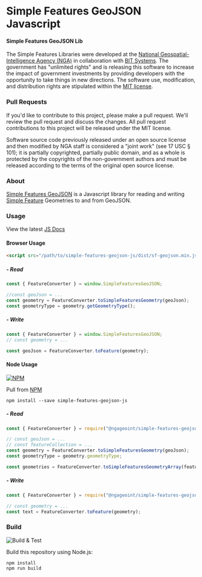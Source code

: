 # Simple Features GeoJSON Javascript

#### Simple Features GeoJSON Lib ####

The Simple Features Libraries were developed at the [National Geospatial-Intelligence Agency (NGA)](http://www.nga.mil/) in collaboration with [BIT Systems](https://www.caci.com/bit-systems/). The government has "unlimited rights" and is releasing this software to increase the impact of government investments by providing developers with the opportunity to take things in new directions. The software use, modification, and distribution rights are stipulated within the [MIT license](http://choosealicense.com/licenses/mit/).

### Pull Requests ###
If you'd like to contribute to this project, please make a pull request. We'll review the pull request and discuss the changes. All pull request contributions to this project will be released under the MIT license.

Software source code previously released under an open source license and then modified by NGA staff is considered a "joint work" (see 17 USC § 101); it is partially copyrighted, partially public domain, and as a whole is protected by the copyrights of the non-government authors and must be released according to the terms of the original open source license.

### About ###

[Simple Features GeoJSON](http://ngageoint.github.io/simple-features-geojson-js/) is a Javascript library for reading and writing [Simple Feature](https://github.com/ngageoint/simple-features-js) Geometries to and from GeoJSON.


### Usage ###

View the latest [JS Docs](http://ngageoint.github.io/simple-features-geojson-js)


#### Browser Usage ####
```html
<script src="/path/to/simple-features-geojson-js/dist/sf-geojson.min.js"></script>
```
##### - Read
```javascript
const { FeatureConverter } = window.SimpleFeaturesGeoJSON;

//const geoJson = ...
const geometry = FeatureConverter.toSimpleFeaturesGeometry(geoJson);
const geometryType = geometry.getGeometryType();
```
##### - Write
```javascript
const { FeatureConverter } = window.SimpleFeaturesGeoJSON;
// const geometry = ...

const geoJson = FeatureConverter.toFeature(geometry);
```

#### Node Usage ####
[![NPM](https://img.shields.io/npm/v/@ngageoint/simple-features-geojson-js.svg)](https://www.npmjs.com/package/@ngageoint/simple-features-geojson-js)

Pull from [NPM](https://www.npmjs.com/package/@ngageoint/simple-features-geojson-js)

```install
npm install --save simple-features-geojson-js
```
##### - Read
```javascript
const { FeatureConverter } = require("@ngageoint/simple-features-geojson-js");

// const geoJson = ...
// const featureCollection = ...
const geometry = FeatureConverter.toSimpleFeaturesGeometry(geoJson);
const geometryType = geometry.geometryType;

const geometries = FeatureConverter.toSimpleFeaturesGeometryArray(featureCollection);

```
##### - Write
```javascript
const { FeatureConverter } = require("@ngageoint/simple-features-geojson-js");

// const geometry = ...
const text = FeatureConverter.toFeature(geometry);
```

### Build ###

![Build & Test](https://github.com/ngageoint/simple-features-geojson-js/actions/workflows/run-tests.yml/badge.svg)

Build this repository using Node.js:
   
    npm install
    npm run build
